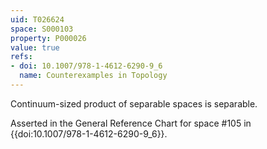 ```yaml
---
uid: T026624
space: S000103
property: P000026
value: true
refs:
- doi: 10.1007/978-1-4612-6290-9_6
  name: Counterexamples in Topology
---
```


Continuum-sized product of separable spaces is separable.

Asserted in the General Reference Chart for space #105 in
{{doi:10.1007/978-1-4612-6290-9_6}}.
